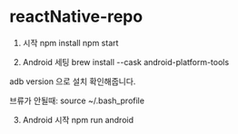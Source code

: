 # reactNative-repo


1. 시작
npm install
npm start

2. Android 세팅
brew install --cask android-platform-tools

adb version 으로 설치 확인해줍니다.

브류가 안될때: source ~/.bash_profile

3. Android 시작
npm run android